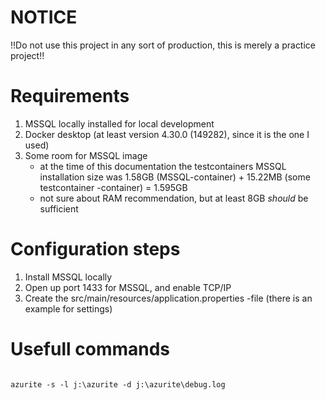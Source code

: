 
# NOTICE
!!Do not use this project in any sort of production, this is merely a practice project!!

# Requirements
1. MSSQL locally installed for local development
2. Docker desktop (at least version 4.30.0 (149282), since it is the one I used)
3. Some room for MSSQL image
   - at the time of this documentation the testcontainers MSSQL installation size was 1.58GB (MSSQL-container) + 15.22MB (some testcontainer -container) = 1.595GB
   - not sure about RAM recommendation, but at least 8GB _should_ be sufficient

# Configuration steps
1. Install  MSSQL locally
2. Open up port 1433 for MSSQL, and enable TCP/IP
3. Create the src/main/resources/application.properties -file (there is an example for settings)

# Usefull commands
````

azurite -s -l j:\azurite -d j:\azurite\debug.log

````

